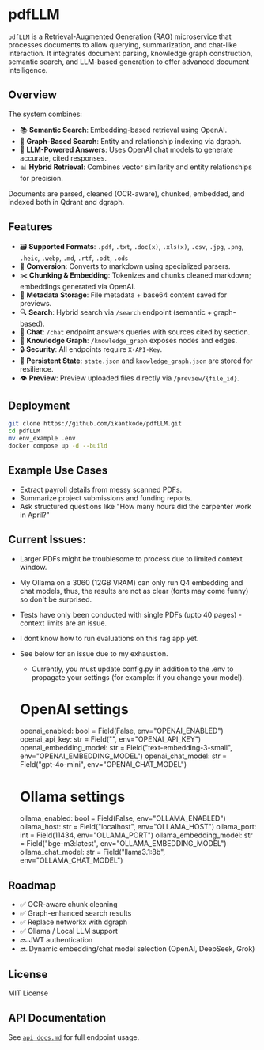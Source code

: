 # pdfLLM

`pdfLLM` is a Retrieval-Augmented Generation (RAG) microservice that processes documents to allow querying, summarization, and chat-like interaction. It integrates document parsing, knowledge graph construction, semantic search, and LLM-based generation to offer advanced document intelligence.

## Overview

The system combines:
- 📚 **Semantic Search**: Embedding-based retrieval using OpenAI.
- 🧠 **Graph-Based Search**: Entity and relationship indexing via dgraph.
- 💬 **LLM-Powered Answers**: Uses OpenAI chat models to generate accurate, cited responses.
- 📊 **Hybrid Retrieval**: Combines vector similarity and entity relationships for precision.

Documents are parsed, cleaned (OCR-aware), chunked, embedded, and indexed both in Qdrant and dgraph.

## Features

- 🗃 **Supported Formats**: `.pdf`, `.txt`, `.doc(x)`, `.xls(x)`, `.csv`, `.jpg`, `.png`, `.heic`, `.webp`, `.md`, `.rtf`, `.odt`, `.ods`
- 🔄 **Conversion**: Converts to markdown using specialized parsers.
- ✂️ **Chunking & Embedding**: Tokenizes and chunks cleaned markdown; embeddings generated via OpenAI.
- 🧾 **Metadata Storage**: File metadata + base64 content saved for previews.
- 🔍 **Search**: Hybrid search via `/search` endpoint (semantic + graph-based).
- 💬 **Chat**: `/chat` endpoint answers queries with sources cited by section.
- 🧠 **Knowledge Graph**: `/knowledge_graph` exposes nodes and edges.
- 🔒 **Security**: All endpoints require `X-API-Key`.
- 📁 **Persistent State**: `state.json` and `knowledge_graph.json` are stored for resilience.
- 👁 **Preview**: Preview uploaded files directly via `/preview/{file_id}`.

## Deployment

```bash
git clone https://github.com/ikantkode/pdfLLM.git
cd pdfLLM
mv env_example .env
docker compose up -d --build
```

## Example Use Cases

- Extract payroll details from messy scanned PDFs.
- Summarize project submissions and funding reports.
- Ask structured questions like "How many hours did the carpenter work in April?"

## Current Issues:

- Larger PDFs might be troublesome to process due to limited context window.
- My Ollama on a 3060 (12GB VRAM) can only run Q4 embedding and chat models, thus, the results are not as clear (fonts may come funny) so don't be surprised.
- Tests have only been conducted with single PDFs (upto 40 pages) - context limits are an issue. 
- I dont know how to run evaluations on this rag app yet.
- See below for an issue due to my exhaustion.
    - Currently, you must update config.py in addition to the .env to propagate your settings (for example: if you change your model). 

    # OpenAI settings
    openai_enabled: bool = Field(False, env="OPENAI_ENABLED")
    openai_api_key: str = Field("", env="OPENAI_API_KEY")
    openai_embedding_model: str = Field("text-embedding-3-small", env="OPENAI_EMBEDDING_MODEL")
    openai_chat_model: str = Field("gpt-4o-mini", env="OPENAI_CHAT_MODEL")

    # Ollama settings
    ollama_enabled: bool = Field(False, env="OLLAMA_ENABLED")
    ollama_host: str = Field("localhost", env="OLLAMA_HOST")
    ollama_port: int = Field(11434, env="OLLAMA_PORT")
    ollama_embedding_model: str = Field("bge-m3:latest", env="OLLAMA_EMBEDDING_MODEL")
    ollama_chat_model: str = Field("llama3.1:8b", env="OLLAMA_CHAT_MODEL")

## Roadmap

- ✅ OCR-aware chunk cleaning
- ✅ Graph-enhanced search results
- ✅ Replace networkx with dgraph
- ✅ Ollama / Local LLM support
- 🔜 JWT authentication
- 🔜 Dynamic embedding/chat model selection (OpenAI, DeepSeek, Grok)

## License

MIT License

## API Documentation

See [`api_docs.md`](./api_docs.md) for full endpoint usage.
